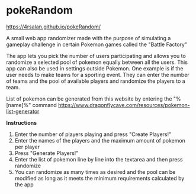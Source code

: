 # pokeRandom
https://4rsalan.github.io/pokeRandom/

A small web app randomizer made with the purpose of simulating a gameplay challenge in certain Pokemon games called the "Battle Factory"

The app lets you pick the number of users participating and allows you to randomize a selected pool of pokemon equally between all the users. This app can also be used in settings outside Pokemon. One example is if the user needs to make teams for a sporting event. They can enter the number of teams and the pool of available players and randomize the players to a team.

List of pokemon can be generated from this website by entering the "%[name]%" command
https://www.dragonflycave.com/resources/pokemon-list-generator

**Instructions**
1. Enter the number of players playing and press "Create Players!"
2. Enter the names of the players and the maximum amount of pokemon per player
3. Press "Generate Players!" 
4. Enter the list of pokemon line by line into the textarea and then press randomize
5. You can randomize as many times as desired and the pool can be modified as long as it meets the minimum requirements calculated by the app
